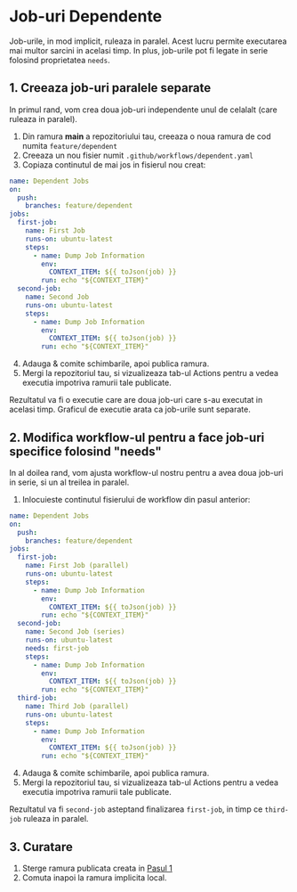 # Job-uri Dependente

Job-urile, in mod implicit, ruleaza in paralel. Acest lucru permite executarea mai multor sarcini in acelasi timp. In plus, job-urile pot fi legate in serie folosind proprietatea `needs`.

## 1. Creeaza job-uri paralele separate

In primul rand, vom crea doua job-uri independente unul de celalalt (care ruleaza in paralel).

1. Din ramura **main** a repozitoriului tau, creeaza o noua ramura de cod numita `feature/dependent`
2. Creeaza un nou fisier numit `.github/workflows/dependent.yaml`
3. Copiaza continutul de mai jos in fisierul nou creat:

```yaml
name: Dependent Jobs
on:
  push:
    branches: feature/dependent
jobs:
  first-job:
    name: First Job
    runs-on: ubuntu-latest
    steps:
      - name: Dump Job Information
        env:
          CONTEXT_ITEM: ${{ toJson(job) }}
        run: echo "${CONTEXT_ITEM}"
  second-job:
    name: Second Job
    runs-on: ubuntu-latest
    steps:
      - name: Dump Job Information
        env:
          CONTEXT_ITEM: ${{ toJson(job) }}
        run: echo "${CONTEXT_ITEM}"
```

4. Adauga & comite schimbarile, apoi publica ramura.
5. Mergi la repozitoriul tau, si vizualizeaza tab-ul Actions pentru a vedea executia impotriva ramurii tale publicate.

Rezultatul va fi o executie care are doua job-uri care s-au executat in acelasi timp. Graficul de executie arata ca job-urile sunt separate.

## 2. Modifica workflow-ul pentru a face job-uri specifice folosind "needs"
In al doilea rand, vom ajusta workflow-ul nostru pentru a avea doua job-uri in serie, si un al treilea in paralel.

1. Inlocuieste continutul fisierului de workflow din pasul anterior:

```yaml
name: Dependent Jobs
on:
  push:
    branches: feature/dependent
jobs:
  first-job:
    name: First Job (parallel)
    runs-on: ubuntu-latest
    steps:
      - name: Dump Job Information
        env:
          CONTEXT_ITEM: ${{ toJson(job) }}
        run: echo "${CONTEXT_ITEM}"
  second-job:
    name: Second Job (series)
    runs-on: ubuntu-latest
    needs: first-job
    steps:
      - name: Dump Job Information
        env:
          CONTEXT_ITEM: ${{ toJson(job) }}
        run: echo "${CONTEXT_ITEM}"
  third-job:
    name: Third Job (parallel)
    runs-on: ubuntu-latest
    steps:
      - name: Dump Job Information
        env:
          CONTEXT_ITEM: ${{ toJson(job) }}
        run: echo "${CONTEXT_ITEM}"

```

4. Adauga & comite schimbarile, apoi publica ramura.
5. Mergi la repozitoriul tau, si vizualizeaza tab-ul Actions pentru a vedea executia impotriva ramurii tale publicate.

Rezultatul va fi `second-job` asteptand finalizarea `first-job`, in timp ce `third-job` ruleaza in paralel.

## 3. Curatare
1. Sterge ramura publicata creata in [Pasul 1](#step-1-create-separate-parrellel-jobs)
2. Comuta inapoi la ramura implicita local.